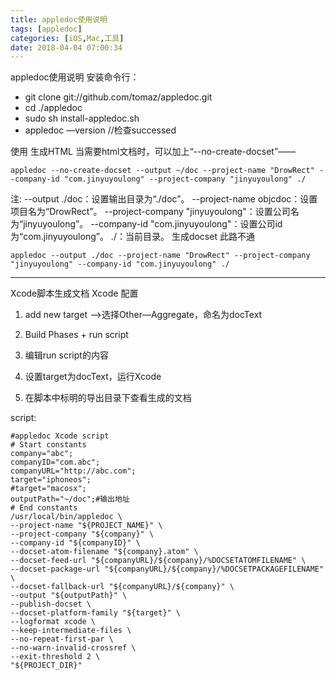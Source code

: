 ```yaml
---
title: appledoc使用说明
tags: [appledoc]
categories: [iOS,Mac,工具]
date: 2018-04-04 07:00:34
---
```


appledoc使用说明 安装命令行：

*   git clone git://github.com/tomaz/appledoc.git
*   cd ./appledoc
*   sudo sh install-appledoc.sh
*   appledoc —version //检查successed

使用 生成HTML 当需要html文档时，可以加上“--no-create-docset”——

    appledoc --no-create-docset --output ~/doc --project-name "DrowRect" --company-id "com.jinyuyoulong" --project-company "jinyuyoulong" ./
    

注: --output ./doc：设置输出目录为“./doc”。 --project-name objcdoc：设置项目名为“DrowRect”。 --project-company "jinyuyoulong"：设置公司名为“jinyuyoulong”。 --company-id "com.jinyuyoulong"：设置公司id为“com.jinyuyoulong”。 ./：当前目录。 生成docset 此路不通

    appledoc --output ./doc --project-name "DrowRect" --project-company "jinyuyoulong" --company-id "com.jinyuyoulong" ./
    

* * *

Xcode脚本生成文档 Xcode 配置

1.  add new target —>选择Other—Aggregate，命名为docText
    
2.  Build Phases + run script
    
3.  编辑run script的内容
4.  设置target为docText，运行Xcode
5.  在脚本中标明的导出目录下查看生成的文档

script:

    #appledoc Xcode script
    # Start constants
    company="abc";
    companyID="com.abc";
    companyURL="http://abc.com";
    target="iphoneos";
    #target="macosx";
    outputPath="~/doc";#输出地址
    # End constants
    /usr/local/bin/appledoc \
    --project-name "${PROJECT_NAME}" \
    --project-company "${company}" \
    --company-id "${companyID}" \
    --docset-atom-filename "${company}.atom" \
    --docset-feed-url "${companyURL}/${company}/%DOCSETATOMFILENAME" \
    --docset-package-url "${companyURL}/${company}/%DOCSETPACKAGEFILENAME" \
    --docset-fallback-url "${companyURL}/${company}" \
    --output "${outputPath}" \
    --publish-docset \
    --docset-platform-family "${target}" \
    --logformat xcode \
    --keep-intermediate-files \
    --no-repeat-first-par \
    --no-warn-invalid-crossref \
    --exit-threshold 2 \
    "${PROJECT_DIR}"